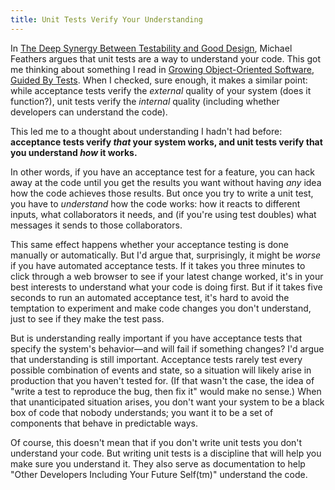 ```yaml
---
title: Unit Tests Verify Your Understanding
---
```


In [The Deep Synergy Between Testability and Good Design](http://vimeo.com/15007792), Michael Feathers argues that unit tests are a way to understand your code. This got me thinking about something I read in [Growing Object-Oriented Software, Guided By Tests](http://www.informit.com/store/growing-object-oriented-software-guided-by-tests-9780321503626). When I checked, sure enough, it makes a similar point: while acceptance tests verify the _external_ quality of your system (does it function?), unit tests verify the _internal_ quality (including whether developers can understand the code).

This led me to a thought about understanding I hadn't had before: **acceptance tests verify _that_ your system works, and unit tests verify that you understand _how_ it works.**

In other words, if you have an acceptance test for a feature, you can hack away at the code until you get the results you want without having _any_ idea how the code achieves those results. But once you try to write a unit test, you have to _understand_ how the code works: how it reacts to different inputs, what collaborators it needs, and (if you're using test doubles) what messages it sends to those collaborators.

This same effect happens whether your acceptance testing is done manually or automatically. But I'd argue that, surprisingly, it might be _worse_ if you have automated acceptance tests. If it takes you three minutes to click through a web browser to see if your latest change worked, it's in your best interests to understand what your code is doing first. But if it takes five seconds to run an automated acceptance test, it's hard to avoid the temptation to experiment and make code changes you don't understand, just to see if they make the test pass.

But is understanding really important if you have acceptance tests that specify the system's behavior—and will fail if something changes? I'd argue that understanding is still important. Acceptance tests rarely test every possible combination of events and state, so a situation will likely arise in production that you haven't tested for. (If that wasn't the case, the idea of "write a test to reproduce the bug, then fix it" would make no sense.) When that unanticipated situation arises, you don't want your system to be a black box of code that nobody understands; you want it to be a set of components that behave in predictable ways. 

Of course, this doesn't mean that if you don't write unit tests you don't understand your code. But writing unit tests is a discipline that will help you make sure you understand it. They also serve as documentation to help "Other Developers Including Your Future Self(tm)" understand the code.
